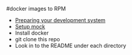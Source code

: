 #docker images to RPM

* [Preparing your development system](https://fedoraproject.org/wiki/How_to_create_an_RPM_package#Preparing_your_system) 
* [Setup mock](https://fedoraproject.org/wiki/Mock)
* Install docker
* git clone this repo
* Look in to the README under each directory
